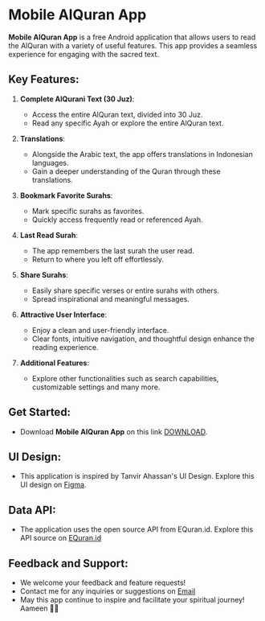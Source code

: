 # Mobile AlQuran App

**Mobile AlQuran App** is a free Android application that allows users to read the AlQuran with a variety of useful features. This app provides a seamless experience for engaging with the sacred text.

## Key Features:

1. **Complete AlQurani Text (30 Juz)**:
    - Access the entire AlQuran text, divided into 30 Juz.
    - Read any specific Ayah or explore the entire AlQuran text.

2. **Translations**:
    - Alongside the Arabic text, the app offers translations in Indonesian languages.
    - Gain a deeper understanding of the Quran through these translations.

3. **Bookmark Favorite Surahs**:
    - Mark specific surahs as favorites.
    - Quickly access frequently read or referenced Ayah.

4. **Last Read Surah**:
    - The app remembers the last surah the user read.
    - Return to where you left off effortlessly.

5. **Share Surahs**:
    - Easily share specific verses or entire surahs with others.
    - Spread inspirational and meaningful messages.

6. **Attractive User Interface**:
    - Enjoy a clean and user-friendly interface.
    - Clear fonts, intuitive navigation, and thoughtful design enhance the reading experience.

7. **Additional Features**:
    - Explore other functionalities such as search capabilities, customizable settings and many more.

## Get Started:
- Download **Mobile AlQuran App** on this link [DOWNLOAD](https://github.com/fahmiidris007/mobile_alquran_app/releases/download/v1.0/mobile-alquran-app-v1.0.apk).

## UI Design:
- This application is inspired by Tanvir Ahassan's UI Design. Explore this UI design on [Figma](https://www.figma.com/@tanvirux).

## Data API:
- The application uses the open source API from EQuran.id. Explore this API source on [EQuran.id](https://equran.id/apidev/v2)

## Feedback and Support:
- We welcome your feedback and feature requests!
- Contact me for any inquiries or suggestions on [Email](mailto:fahmiidrismz@gmail.com)
- May this app continue to inspire and facilitate your spiritual journey! Aameen 📖🌙
